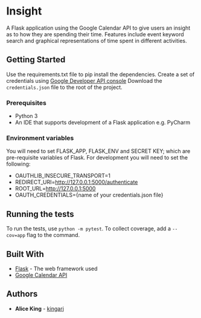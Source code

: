 # Insight

A Flask application using the Google Calendar API to give users an insight as to how they are spending their time.
Features include event keyword search and graphical representations of time spent in different activities.

## Getting Started

Use the requirements.txt file to pip install the dependencies.
Create a set of credentials using [Google Developer API console](https://console.developers.google.com/apis/credentials)
Download the `credentials.json` file to the root of the project.

### Prerequisites

* Python 3
* An IDE that supports development of a Flask application e.g. PyCharm

### Environment variables

You will need to set FLASK_APP, FLASK_ENV and SECRET KEY; which are pre-requisite variables of Flask.
For development you will need to set the following:
* OAUTHLIB_INSECURE_TRANSPORT=1
* REDIRECT_URI=http://127.0.0.1:5000/authenticate
* ROOT_URL=http://127.0.0.1:5000
* OAUTH_CREDENTIALS={name of your credentials.json file}

## Running the tests

To run the tests, use `python -m pytest`. To collect coverage, add a `--cov=app` flag to the command.

## Built With

* [Flask](http://flask.pocoo.org/) - The web framework used
* [Google Calendar API](https://developers.google.com/calendar/)

## Authors

* **Alice King** - [kingarj](https://github.com/kingarj)
